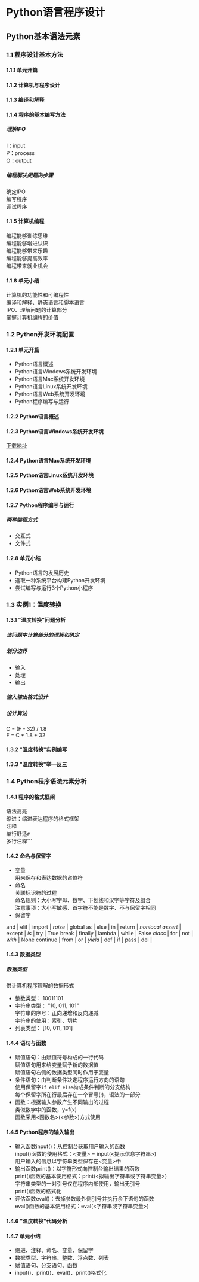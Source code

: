 # Python语言程序设计
## Python基本语法元素

### 1.1 程序设计基本方法
#### 1.1.1 单元开篇
#### 1.1.2 计算机与程序设计
#### 1.1.3 编译和解释
#### 1.1.4 程序的基本编写方法
##### 理解IPO  
I：input  
P：process  
O：output  
##### 编程解决问题的步骤  
确定IPO  
编写程序  
调试程序  
#### 1.1.5 计算机编程
编程能够训练思维  
编程能够增进认识  
编程能够带来乐趣  
编程能够提高效率  
编程带来就业机会  
#### 1.1.6 单元小结
计算机的功能性和可编程性  
编译和解释、静态语言和脚本语言  
IPO、理解问题的计算部分  
掌握计算机编程的价值  

### 1.2 Python开发环境配置
#### 1.2.1 单元开篇
- Python语言概述
- Python语言Windows系统开发环境
- Python语言Mac系统开发环境
- Python语言Linux系统开发环境
- Python语言Web系统开发环境
- Python程序编写与运行

#### 1.2.2 Python语言概述
#### 1.2.3 Python语言Windows系统开发环境
[下载地址](https://www.python.org/)
#### 1.2.4 Python语言Mac系统开发环境
#### 1.2.5 Python语言Linux系统开发环境
#### 1.2.6 Python语言Web系统开发环境
#### 1.2.7 Python程序编写与运行
##### 两种编程方式
- 交互式
- 文件式

#### 1.2.8 单元小结
- Python语言的发展历史
- 选取一种系统平台构建Python开发环境
- 尝试编写与运行3个Python小程序

### 1.3 实例1：温度转换
#### 1.3.1 "温度转换"问题分析
##### 该问题中计算部分的理解和确定
##### 划分边界
- 输入
- 处理
- 输出

##### 输入输出格式设计
##### 设计算法
C = (F - 32) / 1.8  
F = C * 1.8 + 32  

#### 1.3.2 "温度转换"实例编写

#### 1.3.3 "温度转换"举一反三

### 1.4 Python程序语法元素分析
#### 1.4.1 程序的格式框架
语法高亮  
缩进：缩进表达程序的格式框架  
注释  
	单行舒适`#`  
	多行注释\`\`\`  
#### 1.4.2 命名与保留字
- 变量  
用来保存和表达数据的占位符  
- 命名  
关联标识符的过程  
	命名规则：大小写字母、数字、下划线和汉字等字符及组合  
	注意事项：大小写敏感、首字符不能是数字、不与保留字相同  
- 保留字  

and | elif | import | _raise_ | global
as | else | in | return | _nonlocal_ 
_assert_ | except | _is_ | try | True 
break | finally | lambda | while | False
_class_ | for | not | _with_ | None 
continue | from | or | _yield_ | 
def | if | pass | del | 

#### 1.4.3 数据类型
##### 数据类型
供计算机程序理解的数据形式  
- 整数类型： 10011101  
- 字符串类型： "10, 011, 101"  
字符串的序号：正向递增和反向递减  
字符串的使用：索引、切片  
- 列表类型： [10, 011, 101]  

#### 1.4.4 语句与函数
- 赋值语句：由赋值符号构成的一行代码  
赋值语句用来给变量赋予新的数据值  
赋值语句右侧的数据类型同时作用于变量  
- 条件语句：由判断条件决定程序运行方向的语句  
使用保留字`if elif else`构成条件判断的分支结构  
每个保留字所在行最后存在一个冒号(:)，语法的一部分  
- 函数：根据输入参数产生不同输出的过程  
类似数学中的函数，y=f(x)  
函数采用<函数名>(<参数>)方式使用  

#### 1.4.5 Python程序的输入输出
- 输入函数input()：从控制台获取用户输入的函数  
    input()函数的使用格式：<变量> = input(<提示信息字符串>)  
    用户输入的信息以字符串类型保存在<变量>中  
- 输出函数print()：以字符形式向控制台输出结果的函数  
    print()函数的基本使用格式：print(<拟输出字符串或字符串变量>)  
    字符串类型的一对引号仅在程序内部使用，输出无引号  
    print()函数的格式化  
- 评估函数eval()：去掉参数最外侧引号并执行余下语句的函数  
    eval()函数的基本使用格式：eval(<字符串或字符串变量>)  

#### 1.4.6 "温度转换"代码分析
#### 1.4.7 单元小结
- 缩进、注释、命名、变量、保留字  
- 数据类型、字符串、整数、浮点数、列表  
- 赋值语句、分支语句、函数  
- input()、print()、eval()、print()格式化  

